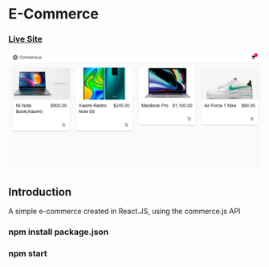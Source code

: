 # E-Commerce
### [Live Site](https://commerce-js.netlify.app/)

![eCommerce](https://github.com/kuzeofficial/ecommerc/blob/fase/Screenshot%20(15).png)

## Introduction
A simple e-commerce created in React.JS, using the commerce.js API

### npm install package.json

### npm start


